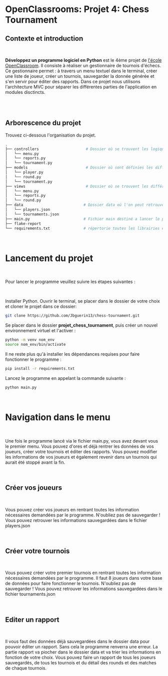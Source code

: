 # OpenClassrooms: Projet 4: Chess Tournament

## Contexte et introduction

<br>

**Développez un programme logiciel en Python** est le 4ème projet de [l'école OpenClassroom](https://openclassrooms.com/fr). Il consiste à réaliser un gestionnaire de tournois d'échecs.
Ce gestionnaire permet : à travers un menu textuel dans le terminal, créer une liste de joueur, créer un tournois, sauvegarder la donnée générée et s'en servir pour éditer des rapports.
Dans ce projet nous utilisons l'architecture MVC pour séparer les différentes parties de l'application en modules disctincts.

<br>

<br>

## Arborescence du projet

Trouvez ci-dessous l'organisation du projet.
<br>

```bash
.
├── controllers                     # Dossier où se trouvent les logiques de contrôle et les interactions entre models et views.
│   └── menu.py                    
│   └── reports.py                  
│   └── tournament.py  
├── models                          # Dossier où sont définies les différentes entités avec la logique métier correspondante.
│   └── player.py                   
│   └── round.py                    
│   └── tournament.py
├── views                           # Dossier où se trouvent les différents fichiers de gestion d'interface utilisateur
│   └── menu.py
│   └── reports.py 
│   └── round.py
├── data                           # Dossier data où l'on peut retrouver toute la donnée sauvegardée dans des fichiers json pendant l'exécution du programme 
│   └── players.json  
│   └── tournaments.json 
├── main.py                        # Fichier main destiné a lancer le programme
├── flake-report                   
└── requirements.txt               # répertorie toutes les librairies et modules nécessaires à l'exécution du programme 
```
<br>

# Lancement du projet

<br>

Pour lancer le programme veuillez suivre les étapes suivantes :

<br>

Installer Python. Ouvrir le terminal, se placer dans le dossier de votre choix et cloner le projet dans ce dossier:

```bash
git clone https://github.com/Jbguerin13/chess-tournament.git
```

Se placer dans le dossier **projet_chess_tournament**, puis créer un nouvel environnement virtuel et l'activer :

```bash
python -m venv nom_env
source nom_env/bin/activate
```

Il ne reste plus qu'à installer les dépendances requises pour faire fonctionner le programme :

```bash
pip install -r requirements.txt
```

Lancez le programme en appelant la commande suivante :

```bash
python main.py
```

<br>

# Navigation dans le menu

<br>

Une fois le programme lancé via le fichier main.py, vous avez devant vous le premier menu. Vous pouvez d'ores et déjà rentrer les données de vos joueurs, créer votre tournois et éditer des rapports. Vous pouvez modifier les informations de vos joueurs et également revenir dans un tournois qui aurait été stoppé avant la fin.

<br>

## Créer vos joueurs

<br>

Vous pouvez créer vos joueurs en rentrant toutes les information nécessaires demandées par le programme. N'oubliez pas de sauvegarder ! Vous pouvez retrouver les informations sauvegardées dans le fichier players.json

<br>

## Créer votre tournois

<br>

Vous pouvez créer votre premier tournois en rentrant toutes les information nécessaires demandées par le programme. Il faut 8 joueurs dans votre base de données pour faire fonctionner le tournois. N'oubliez pas de sauvegarder ! Vous pouvez retrouver les informations sauvegardées dans le fichier tournaments.json

<br>

## Editer un rapport

<br>

Il vous faut des données déjà sauvegardées dans le dossier data pour pouvoir éditer un rapport. Sans cela le programme renverra une erreur.
La partie rapport va piocher dans le dossier data et va trier les informations en fonction de votre choix. Vous pouvez faire un rapport
de tous les joueurs sauvegardés, de tous les tournois et du détail des rounds et des matches de chaque tournois.

<br>

